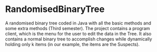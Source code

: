 # RandomisedBinaryTree
A randomised binary tree coded in Java with all the basic methods and some extra methods (Third semester). The project contains a program client, which is the menu for the user to edit the data in the Tree. It also contains a normal binary tree to accomplish changes while dynamically holding only k items (in our example, the items are the Suspects).

